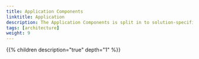 ```yaml
---
title: Application Components
linktitle: Application
description: The Application Components is split in to solution-specific application components, application construction components and non-solution application components.
tags: [architecture]
weight: 9
---
```


{{% children description="true" depth="1" %}}